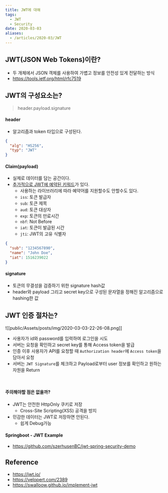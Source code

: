 ```yaml
---
title: JWT에 대해
tags:
  - JWT
  - Security
date: 2020-03-03
aliases: 
  - /articles/2020-03/JWT
---
```

## JWT(JSON Web Tokens)이란?
- 두 개체에서 JSON 객체를 사용하여 가볍고 정보를 안전성 있게 전달하는 방식
- <https://tools.ietf.org/html/rfc7519>

## JWT의 구성요소는?
> header.payload.signature

#### header
- 알고리즘과 token 타입으로 구성된다.
```json
{
  "alg": "HS256",
  "typ": "JWT"
}
```

#### Claim(payload)
- 실제로 데이터를 담는 공간이다.
- [추가적으로 JWT에 예약된 키워드](https://tools.ietf.org/html/rfc7519#section-4.1)가 있다.
    - 사용하는 라이브러리에 따라 예약어를 지원할수도 안할수도 있다.
    - `iss`: 토큰 발급자
    - `sub`: 토큰 제목
    - `aud`: 토큰 대상자
    - `exp`: 토큰의 만료시간
    - `nbf`: Not Before
    - `iat`: 토큰이 발급된 시간
    - `jti`: JWT의 고유 식별자

```json
{
  "sub": "1234567890",
  "name": "John Doe",
  "iat": 1516239022
}
```

#### signature
- 토큰의 무결성을 검증하기 위한 signature hash값
- header와 payload 그리고 secret key으로 구성된 문자열을 정해진 알고리즘으로 hashing한 값


## JWT 인증 절차는?

![[public/Assets/posts/img/2020-03-03-22-26-08.png]]

- 사용자가 id와 password를 입력하여 로그인을 시도
- 서버는 요청을 확인하고 secret key를 통해 Access token을 발급
- 인증 이후 사용자가 API를 요청할 때 `Authorization header`에 `Access token`을 담아서 요청
- 서버는 `JWT Signature`를 체크하고 Payload로부터 user 정보를 확인하고 원하는 자원을 Return

​ ​
#### 주의해야할 점은 없을까?
- JWT는 안전한 HttpOnly 쿠키로 저장
    - Cross-Site Scripting(XSS) 공격을 방지
- 민감한 데이터는 JWT로 저장하면 안된다.
    - 쉽게 Debug가능

#### Springboot - JWT Example
- <https://github.com/szerhusenBC/jwt-spring-security-demo>

## Reference
- <https://jwt.io/>
- <https://velopert.com/2389>
- <https://swalloow.github.io/implement-jwt>
